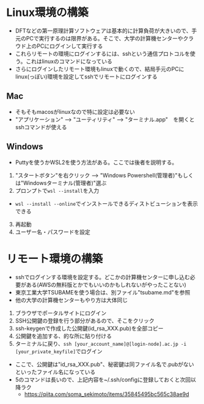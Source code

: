 # Linux環境の構築
* DFTなどの第一原理計算ソフトウェアは基本的に計算負荷が大きいので、手元のPCで実行するのは限界がある。そこで、大学の計算機センターやクラウド上のPCにログインして実行する
* これらリモートの環境にログインするには、sshという通信プロトコルを使う。これはlinuxのコマンドになっている
* さらにログインしたリモート環境もlinuxで動くので、結局手元のPCにlinux(っぽい)環境を設定してsshでリモートにログインする

## Mac
* そもそもmacosがlinuxなので特に設定は必要ない
* "アプリケーション" --> "ユーティリティ" --> "ターミナル.app"　を開くとsshコマンドが使える

## Windows
* Puttyを使うかWSL2を使う方法がある。ここでは後者を説明する。
1. "スタートボタン"を右クリック --> "Windows Powershell(管理者)"もしくは"Windowsターミナル(管理者)"選ぶ
2. プロンプトで`wsl --install`を入力
  * `wsl --install --online`でインストールできるディストビューションを表示できる
3. 再起動
4. ユーザー名・パスワードを設定

# リモート環境の構築
* sshでログインする環境を設定する。どこかの計算機センターに申し込む必要がある(AWSの無料版とかでもいいのかもしれないがやったことない)
* 東京工業大学TSUBAMEを使う場合は、別ファイル"tsubame.md"を参照
* 他の大学の計算機センターもやり方は大体同じ
1. ブラウザでポータルサイトにログイン
2. SSH公開鍵の登録を行う部分があるので、そこをクリック
3. ssh-keygenで作成した公開鍵(id_rsa_XXX.pub)を全部コピー
4. 公開鍵を追加する、的な所に貼り付ける
5. ターミナルに戻り、`ssh [your_account_name]@[login-node].ac.jp -i [your_private_keyfile]`でログイン

* ここで、公開鍵は"id_rsa_XXX.pub"、秘密鍵は同ファイル名で.pubがないといったファイル名になっている
* 5のコマンドは長いので、上記内容を~/.ssh/configに登録しておくと次回以降ラク
  + https://qiita.com/soma_sekimoto/items/35845495bc565c38ae9d
